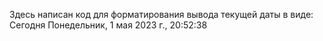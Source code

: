 Здесь написан код для форматирования вывода текущей даты в виде: 
Сегодня Понедельник, 1 мая 2023 г., 20:52:38
